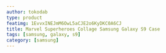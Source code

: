 ```yaml
---
author: tokodab
type: product
featimg: 1EvvxINEJmM6OwL5aCJE2o6KyDKC0A6CJ
title: Marvel Superheroes Collage Samsung Galaxy S9 Case
tags: [samsung, galaxy, s9]
category: [samsung]
---
```

